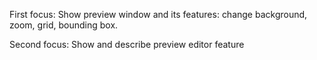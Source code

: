 First focus:
Show preview window and its features: change background, zoom, grid, bounding box.

Second focus:
Show and describe preview editor feature